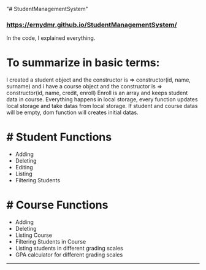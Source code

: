 "# StudentManagementSystem"

### https://ernydmr.github.io/StudentManagementSystem/
In the code, I explained everything.
<h1>To summarize in basic terms:</h1>
I created a student object and the constructor is => constructor(id, name, surname)
and i have a course object and the constructor is => constructor(id, name, credit, enroll)
Enroll is an array and keeps student data in course.
Everything happens in local storage, every function updates local storage and take datas from local storage.
If student and course datas will be empty, dom function will creates initial datas.

<h1># Student Functions</h1>

- Adding
- Deleting
- Editing
- Listing
- Filtering Students

<h1># Course Functions</h1>

- Adding
- Deleting
- Listing Course
- Filtering Students in Course
- Listing students in different grading scales
- GPA calculator for different grading scales

---
